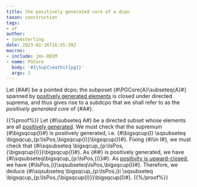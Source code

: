 ```yaml
---
title: the positively generated core of a dcpo
taxon: construction
tags: 
- uf
author:
- jonmsterling
date: 2023-02-16T16:55:39Z
macros:
- include: jms-001M
- name: PGCore
  body: '#1\Sup{\mathit{pg}}'
  args: 1
---
```


Let {#A#} be a pointed dcpo; the subposet {#\PGCore{A}\subseteq{A}#}
spanned by [positively generated elements](jms-002F) is closed under directed suprema, and thus gives rise to a subdcpo that we shall refer to as the *positively generated core* of {#A#}.

{{%proof%}}
Let {#I\subseteq A#} be a directed subset whose elements are all [positively generated](jms-002F). We must check that the supremum {#\bigsqcup{I}#} is positively generated, i.e. {#\bigsqcup{I} \sqsubseteq \bigsqcup_{p:\IsPos\,\bigsqcup{I}}\bigsqcup{I}#}. 
 Fixing {#i\in I#}, we must check that {#i\sqsubseteq \bigsqcup_{p:\IsPos\,{\bigsqcup{I}}}\bigsqcup{I}#}. As {#i#} is positively generated, we have {#i\sqsubseteq\bigsqcup_{p:\IsPos\,{i}}i#}. As [positivity is upward-closed](jms-0029), we have {#\IsPos\,{i}\sqsubseteq\IsPos\,\bigsqcup{I}#}. Therefore, we deduce {#i\sqsubseteq \bigsqcup_{p:\IsPos\,i}i \sqsubseteq  \bigsqcup_{p:\IsPos\,{\bigsqcup{I}}}\bigsqcup{I}#}.
{{%/proof%}}
